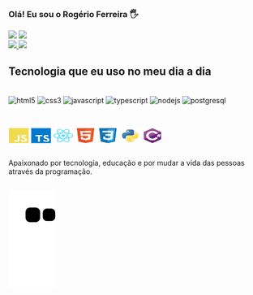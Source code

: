 ### Olá! Eu sou o Rogério Ferreira 🖐️

<div>
  <a href="https://instagram.com/rogerio.jlf" target="_blank"/><img src="https://img.shields.io/badge/Instagram-E4405F?style=for-the-badge&logo=instagram&logoColor=white" target="_blank"></a>
  <a href="malito:rogerio.jlf@gmail.com"><img src="https://img.shields.io/badge/Gmail-D14836?style=for-the-badge&logo=gmail&logoColor=white" target="_blank"></a>
</div>

<div>
  <a href="https://github.com/Rogerio-jlf">
  <img height="180em" src="https://github-readme-stats.vercel.app/api?username=Rogerio-jlf&show_icons=true&theme=dracula&include_all_commits=true&count_privaye=true"/>  
  <img height="180em" src="https://github-readme-stats.vercel.app/api/top-langs/?username=Rogerio-jlf&layout=compact&langs_count=16&theme=dracula"/>
  </a>
</div>

## Tecnologia que eu uso no meu dia a dia

<div style="display: inline_block"><br/>
  <img align="center" alt="html5" src="https://img.shields.io/badge/HTML5-E34F26?style=for-the-badge&logo=html5&logoColor=white">
  <img align="center" alt="css3" src="https://img.shields.io/badge/CSS3-1572B6?style=for-the-badge&logo=css3&logoColor=white">
  <img align="center" alt="javascript" src="https://img.shields.io/badge/JavaScript-F7DF1E?style=for-the-badge&logo=javascript&logoColor=black">
  <img align="center" alt="typescript" src="https://img.shields.io/badge/TypeScript-007ACC?style=for-the-badge&logo=typescript&logoColor=white">
  <img align="center" alt="nodejs" src="https://img.shields.io/badge/Node.js-43853D?style=for-the-badge&logo=node.js&logoColor=white">
  <img align="center" alt="postgresql" src="  https://img.shields.io/badge/PostgreSQL-316192?style=for-the-badge&logo=postgresql&logoColor=white">
</div>

##

<div style="display: inline_block"><br>
  <img align="center" alt="Rafa-Js" height="30" width="40" src="https://raw.githubusercontent.com/devicons/devicon/master/icons/javascript/javascript-plain.svg">
  <img align="center" alt="Rafa-Ts" height="30" width="40" src="https://raw.githubusercontent.com/devicons/devicon/master/icons/typescript/typescript-plain.svg">
  <img align="center" alt="Rafa-React" height="30" width="40" src="https://raw.githubusercontent.com/devicons/devicon/master/icons/react/react-original.svg">
  <img align="center" alt="Rafa-HTML" height="30" width="40" src="https://raw.githubusercontent.com/devicons/devicon/master/icons/html5/html5-original.svg">
  <img align="center" alt="Rafa-CSS" height="30" width="40" src="https://raw.githubusercontent.com/devicons/devicon/master/icons/css3/css3-original.svg">
  <img align="center" alt="Rafa-Python" height="30" width="40" src="https://raw.githubusercontent.com/devicons/devicon/master/icons/python/python-original.svg">
  <img align="center" alt="Rafa-Csharp" height="30" width="40" src="https://raw.githubusercontent.com/devicons/devicon/master/icons/csharp/csharp-original.svg">
</div>

##

Apaixonado por tecnologia, educação e por mudar a vida das pessoas através da programação.

##

![snake gif](https://github.com/Formandodev/Formandodev/blob/output/github-contribution-grid-snake.svg)
